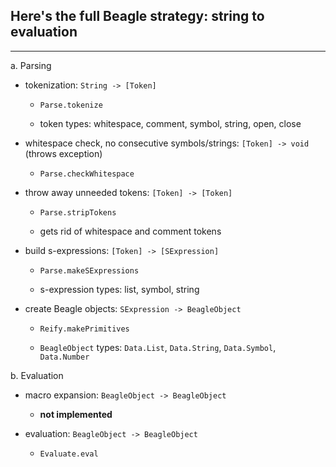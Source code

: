 ## Here's the full Beagle strategy: string to evaluation ##
------------------------


a. Parsing

 - tokenization:  `String -> [Token]`

   - `Parse.tokenize`

   - token types:  whitespace, comment, symbol, string, open, close

 - whitespace check, no consecutive symbols/strings:  `[Token] -> void` (throws exception)

   - `Parse.checkWhitespace`

 - throw away unneeded tokens:  `[Token] -> [Token]`

   - `Parse.stripTokens`

   - gets rid of whitespace and comment tokens

 - build s-expressions:  `[Token] -> [SExpression]`

   - `Parse.makeSExpressions`

   - s-expression types:  list, symbol, string

 - create Beagle objects:  `SExpression -> BeagleObject`

   - `Reify.makePrimitives`

   - `BeagleObject` types:  `Data.List`, `Data.String`, `Data.Symbol`, `Data.Number`


b. Evaluation

 - macro expansion:  `BeagleObject -> BeagleObject`

   - **not implemented**

 - evaluation:  `BeagleObject -> BeagleObject`

   - `Evaluate.eval`
